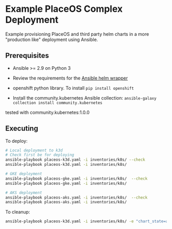 # Example PlaceOS Complex Deployment

Example provisioning PlaceOS and third party helm charts in a more "production like" deployment using Ansible.

## Prerequisites

- Ansible >= 2.9 on Python 3

- Review the requirements for the [Ansible helm wrapper](https://docs.ansible.com/ansible/2.10/collections/community/kubernetes/helm_module.html)

- openshift python library. To install `pip install openshift`

- Install the community.kubernetes Ansible collection: `ansible-galaxy collection install community.kubernetes`

tested with community.kubernetes:1.0.0

## Executing

To deploy:

```sh
# Local deployment to k3d
# Check first be for deploying
ansible-playbook placeos-k3d.yaml -i inventories/k8s/ --check
ansible-playbook placeos-k3d.yaml -i inventories/k8s/

# GKE deployment
ansible-playbook placeos-gke.yaml -i inventories/k8s/  --check
ansible-playbook placeos-gke.yaml -i inventories/k8s/

# AKS deployment
ansible-playbook placeos-aks.yaml -i inventories/k8s/  --check
ansible-playbook placeos-aks.yaml -i inventories/k8s/

```

To cleanup:

```sh
ansible-playbook placeos-k3d.yaml -i inventories/k8s/ -e "chart_state=absent"

```
